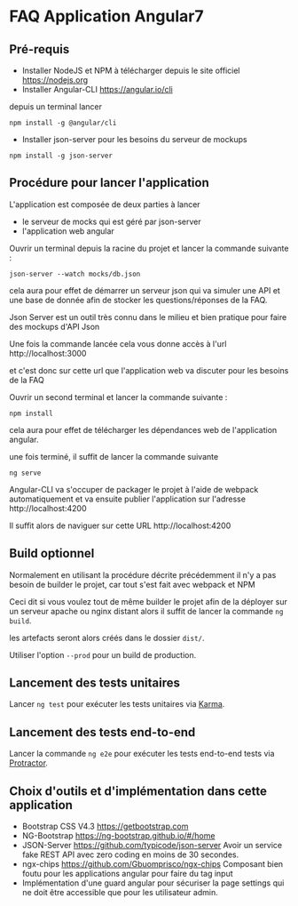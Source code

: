 # FAQ Application Angular7

## Pré-requis

- Installer NodeJS et NPM à télécharger depuis le site officiel https://nodejs.org
- Installer Angular-CLI https://angular.io/cli

depuis un terminal lancer

```
npm install -g @angular/cli

```
- Installer json-server pour les besoins du serveur de mockups
 
```
npm install -g json-server
```

## Procédure pour lancer l'application

L'application est composée de deux parties à lancer 
- le serveur de mocks qui est géré par json-server
- l'application web angular

Ouvrir un terminal depuis la racine du projet et lancer la commande suivante :

```
json-server --watch mocks/db.json
```

cela aura pour effet de démarrer un serveur json qui va simuler une API et une base de donnée afin de stocker les questions/réponses de la FAQ.

Json Server est un outil très connu dans le milieu et bien pratique pour faire des mockups d'API Json 


Une fois la commande lancée cela vous donne accès à l'url http://localhost:3000

et c'est donc sur cette url que l'application web va discuter pour les besoins de la FAQ

Ouvrir un second terminal et lancer la commande suivante :

```
npm install
```

cela aura pour effet de télécharger les dépendances web de l'application angular.

une fois terminé, il suffit de lancer la commande suivante

```
ng serve
```
Angular-CLI va s'occuper de packager le projet à l'aide de webpack automatiquement et va ensuite publier l'application sur l'adresse 
 http://localhost:4200
 
 Il suffit alors de naviguer sur cette URL http://localhost:4200


## Build optionnel

Normalement en utilisant la procédure décrite précédemment il n'y a pas besoin de builder le projet, car tout s'est fait avec webpack et NPM

Ceci dit si vous voulez tout de même builder le projet afin de la déployer sur un serveur apache ou nginx distant alors il suffit de lancer la commande `ng build`.

les artefacts seront alors créés dans le dossier `dist/`.
 
Utiliser l'option `--prod` pour un build de production.

## Lancement des tests unitaires

Lancer `ng test` pour exécuter les tests unitaires via [Karma](https://karma-runner.github.io).

## Lancement des tests end-to-end

Lancer la commande `ng e2e` pour exécuter les tests end-to-end tests via [Protractor](http://www.protractortest.org/).


## Choix d'outils et d'implémentation dans cette application

- Bootstrap CSS V4.3 https://getbootstrap.com
- NG-Bootstrap https://ng-bootstrap.github.io/#/home
- JSON-Server https://github.com/typicode/json-server Avoir un service fake REST API avec zero coding en moins de 30 secondes.
- ngx-chips https://github.com/Gbuomprisco/ngx-chips Composant bien foutu pour les applications angular pour faire du tag input
- Implémentation d'une guard angular pour sécuriser la page settings qui ne doit être accessible que pour les utilisateur admin.
